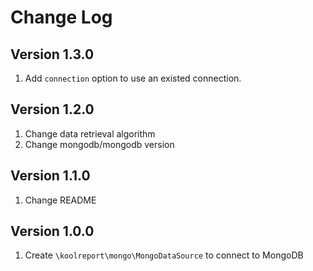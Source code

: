 # Change Log

## Version 1.3.0
1. Add `connection` option to use an existed connection.

## Version 1.2.0

1. Change data retrieval algorithm
2. Change mongodb/mongodb version

## Version 1.1.0

1. Change README

## Version 1.0.0

1. Create `\koolreport\mongo\MongoDataSource` to connect to MongoDB